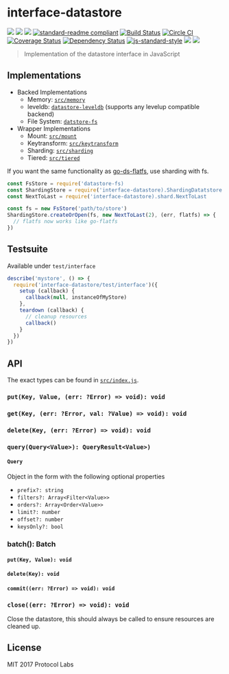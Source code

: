 # interface-datastore

[![](https://img.shields.io/badge/made%20by-Protocol%20Labs-blue.svg?style=flat-square)](http://ipn.io)
[![](https://img.shields.io/badge/project-IPFS-blue.svg?style=flat-square)](http://ipfs.io/)
[![](https://img.shields.io/badge/freenode-%23ipfs-blue.svg?style=flat-square)](http://webchat.freenode.net/?channels=%23ipfs)
[![standard-readme compliant](https://img.shields.io/badge/standard--readme-OK-green.svg?style=flat-square)](https://github.com/RichardLitt/standard-readme)
[![Build Status](https://travis-ci.org/ipfs/js-interface-datastore.svg)](https://travis-ci.org/ipfs/js-interface-datastore) [![Circle CI](https://circleci.com/gh/ipfs/js-interface-datastore.svg?style=svg)](https://circleci.com/gh/ipfs/js-interface-datastore)
[![Coverage Status](https://coveralls.io/repos/github/ipfs/js-interface-datastore/badge.svg?branch=master)](https://coveralls.io/github/ipfs/js-interface-datastore?branch=master) [![Dependency Status](https://david-dm.org/diasdavid/js-peer-id.svg?style=flat-square)](https://david-dm.org/ipfs/js-interface-datastore)
[![js-standard-style](https://img.shields.io/badge/code%20style-standard-brightgreen.svg?style=flat-square)](https://github.com/feross/standard)
![](https://img.shields.io/badge/npm-%3E%3D3.0.0-orange.svg?style=flat-square)
![](https://img.shields.io/badge/Node.js-%3E%3D4.0.0-orange.svg?style=flat-square)

> Implementation of the datastore interface in JavaScript

## Implementations

- Backed Implementations
  - Memory: [`src/memory`](src/memory.js)
  - leveldb: [`datastore-leveldb`](https://github.com/ipfs/js-datastore-leveldb) (supports any levelup compatible backend)
  - File System: [`datstore-fs`](https://github.com/ipfs/js-datastore-fs)
- Wrapper Implementations
  - Mount: [`src/mount`](src/mount.js)
  - Keytransform: [`src/keytransform`](src/keytransform.js)
  - Sharding: [`src/sharding`](src/sharding.js)
  - Tiered: [`src/tiered`](src/tirered.js)

If you want the same functionality as [go-ds-flatfs](https://github.com/ipfs/go-ds-flatfs), use sharding with fs.

```js
const FsStore = require('datastore-fs)
const ShardingStore = require('interface-datastore).ShardingDatatstore
const NextToLast = require('interface-datastore).shard.NextToLast

const fs = new FsStore('path/to/store')
ShardingStore.createOrOpen(fs, new NextToLast(2), (err, flatfs) => {
  // flatfs now works like go-flatfs
})
```

## Testsuite

Available under `test/interface`

```js
describe('mystore', () => {
  require('interface-datastore/test/interface')({
    setup (callback) {
      callback(null, instanceOfMyStore)
    },
    teardown (callback) {
      // cleanup resources
      callback()
    }
  })
})
```

## API

The exact types can be found in [`src/index.js`](src/index.js).

### `put(Key, Value, (err: ?Error) => void): void`

### `get(Key, (err: ?Error, val: ?Value) => void): void`

### `delete(Key, (err: ?Error) => void): void`

### `query(Query<Value>): QueryResult<Value>)`

#### `Query`

Object in the form with the following optional properties

- `prefix?: string`
- `filters?: Array<Filter<Value>>`
- `orders?: Array<Order<Value>>`
- `limit?: number`
- `offset?: number`
- `keysOnly?: bool`

### batch(): Batch<Value>

#### `put(Key, Value): void`
#### `delete(Key): void`
#### `commit((err: ?Error) => void): void`

### `close((err: ?Error) => void): void`

Close the datastore, this should always be called to ensure resources are cleaned up.

## License

MIT 2017 Protocol Labs
